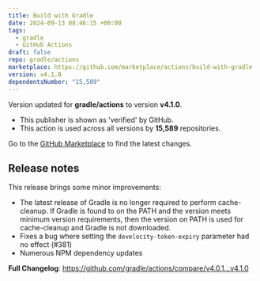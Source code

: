 ```yaml
---
title: Build with Gradle
date: 2024-09-13 08:46:15 +00:00
tags:
  - gradle
  - GitHub Actions
draft: false
repo: gradle/actions
marketplace: https://github.com/marketplace/actions/build-with-gradle
version: v4.1.0
dependentsNumber: "15,589"
---
```



Version updated for **gradle/actions** to version **v4.1.0**.
- This publisher is shown as 'verified' by GitHub.
- This action is used across all versions by **15,589** repositories.

Go to the [GitHub Marketplace](https://github.com/marketplace/actions/build-with-gradle) to find the latest changes.

## Release notes

This release brings some minor improvements:
* The latest release of Gradle is no longer required to perform cache-cleanup. If Gradle is found to on the PATH and the version meets minimum version requirements, then the version on PATH is used for cache-cleanup and Gradle is not downloaded.
* Fixes a bug where setting the `develocity-token-expiry` parameter had no effect (#381)
* Numerous NPM dependency updates

**Full Changelog**: https://github.com/gradle/actions/compare/v4.0.1...v4.1.0
